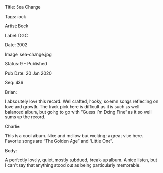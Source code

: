 Title:  Sea Change

Tags:   rock

Artist: Beck

Label:  DGC

Date:   2002

Image:  sea-change.jpg

Status: 9 - Published

Pub Date: 20 Jan 2020

Seq:    436

Brian: 

I absolutely love this record. Well crafted, hooky, solemn songs reflecting on love and growth. The track pick here is difficult as it is such as well balanced album, but going to go with “Guess I’m Doing Fine” as it so well sums up the record.

Charlie: 

This is a cool album. Nice and mellow but exciting; a great vibe here. Favorite songs are “The Golden Age” and “Little One”.

Body: 

A perfectly lovely, quiet, mostly subdued, break-up album. A nice listen, but I can't say that anything stood out as being particularly memorable. 

